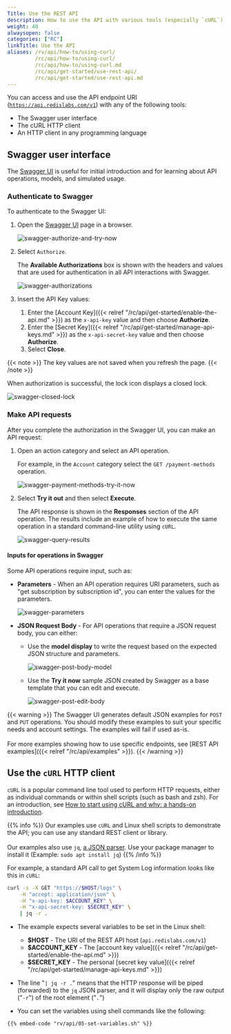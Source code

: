 ```yaml
---
Title: Use the REST API
description: How to use the API with various tools (especially `cURL`)
weight: 40
alwaysopen: false
categories: ["RC"]
linkTitle: Use the API
aliases: /rv/api/how-to/using-curl/
         /rc/api/how-to/using-curl/
         /rc/api/how-to/using-curl.md
         /rc/api/get-started/use-rest-api/
         /rc/api/get-started/use-rest-api.md         
---
```

You can access and use the API endpoint URI ([`https://api.redislabs.com/v1`](https://api.redislabs.com/v1/)) with any of the following tools:

- The Swagger user interface
- The cURL HTTP client
- An HTTP client in any programming language

## Swagger user interface

The [Swagger UI](https://api.redislabs.com/v1/swagger-ui.html) is useful for initial introduction and for learning about API operations, models, and simulated usage.

### Authenticate to Swagger

To authenticate to the Swagger UI:

1. Open the [Swagger UI](https://api.redislabs.com/v1/swagger-ui.html) page in a browser.

    ![swagger-authorize-and-try-now](/images/rv/api/swagger-authorize-and-try-now.png)

1. Select `Authorize`.

    The **Available Authorizations** box is shown with the headers and values that are used for authentication in all API interactions with Swagger.

    ![swagger-authorizations](/images/rv/api/swagger-authorizations.png)

1. Insert the API Key values:

    1. Enter the [Account Key]({{< relref "/rc/api/get-started/enable-the-api.md" >}}) as the `x-api-key` value and then choose **Authorize**.
    1. Enter the [Secret Key]({{< relref "/rc/api/get-started/manage-api-keys.md" >}}) as the `x-api-secret-key` value and then choose **Authorize**.
    1. Select **Close**.

{{< note >}}
The key values are not saved when you refresh the page.
{{< /note >}}

When authorization is successful, the lock icon displays a closed lock.

![swagger-closed-lock](/images/rv/api/swagger-closed-lock.png)

### Make API requests

After you complete the authorization in the Swagger UI, you can make an API request:

1. Open an action category and select an API operation.

    For example, in the `Account` category select the `GET /payment-methods` operation.

    ![swagger-payment-methods-try-it-now](/images/rv/api/swagger-payment-methods-try-it-now.png)

1. Select **Try it out** and then select **Execute**.

    The API response is shown in the **Responses** section of the API operation.
    The results include an example of how to execute the same operation in a standard command-line utility using `cURL`.

    ![swagger-query-results](/images/rv/api/swagger-query-results.png)

#### Inputs for operations in Swagger

Some API operations require input, such as:

- **Parameters** - When an API operation requires URI parameters, such as "get subscription by subscription id", you can enter the values for the parameters.

    ![swagger-parameters](/images/rv/api/swagger-parameters.png)

- **JSON Request Body** - For API operations that require a JSON request body, you can either:

    - Use the **model display** to write the request based on the expected JSON structure and parameters.

        ![swagger-post-body-model](/images/rv/api/swagger-post-body-model.png)

    - Use the **Try it now** sample JSON created by Swagger as a base template that you can edit and execute.

        ![swagger-post-edit-body](/images/rv/api/swagger-post-edit-body.png)

{{< warning >}}
The Swagger UI generates default JSON examples for `POST` and `PUT` operations. You should modify these examples to suit your specific needs and account settings. The examples will fail if used as-is. <br/><br/>For more examples showing how to use specific endpoints, see [REST API examples]({{< relref "/rc/api/examples" >}}).
{{< /warning >}}

## Use the `cURL` HTTP client

`cURL` is a popular command line tool used to perform HTTP requests,
either as individual commands or within shell scripts (such as bash and zsh).
For an introduction, see [How to start using cURL and why: a hands-on introduction](https://www.freecodecamp.org/news/how-to-start-using-curl-and-why-a-hands-on-introduction-ea1c913caaaa/).

{{% info %}}
Our examples use `cURL` and Linux shell scripts to demonstrate the API; you can use any standard REST client or library.<br/><br/>
Our examples also use `jq`, [a JSON parser](https://stedolan.github.io/jq/).  Use your package manager to install it  (Example: `sudo apt install jq`)
{{% /info %}}

For example, a standard API call to get System Log information looks like this in `cURL`:

```bash
curl -s -X GET "https://$HOST/logs" \
    -H "accept: application/json" \
    -H "x-api-key: $ACCOUNT_KEY" \
    -H "x-api-secret-key: $SECRET_KEY" \
    | jq -r .
```

- The example expects several variables to be set in the Linux shell:

    - **$HOST** - The URI of the REST API host (`api.redislabs.com/v1`)
    - **$ACCOUNT_KEY** - The [account key value]({{< relref "/rc/api/get-started/enable-the-api.md" >}})
    - **$SECRET_KEY** - The personal [secret key value]({{< relref "/rc/api/get-started/manage-api-keys.md" >}})

- The line "`| jq -r .`" means that the HTTP response will be piped (forwarded) to the `jq` JSON parser, and it will display only the raw output ("`-r`") of the root element ("`.`")
- You can set the variables using shell commands like the following:

```shell
{{% embed-code "rv/api/05-set-variables.sh" %}}
```
